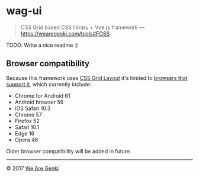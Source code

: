 # wag-ui

> CSS Grid based CSS library + Vue.js framework — https://wearegenki.com/tools#FOSS

TODO: Write a nice readme :)

## Browser compatibility

Because this framework uses [CSS Grid Layout](https://developer.mozilla.org/en-US/docs/Web/CSS/CSS_Grid_Layout) it's limited to [browsers that support it](http://caniuse.com/#feat=css-grid), which currently include:

* Chrome for Android 61
* Android browser 56
* iOS Safari 10.3
* Chrome 57
* Firefox 52
* Safari 10.1
* Edge 16
* Opera 46

Older browser compatibility will be added in future.

-----

© 2017 [We Are Genki](https://wearegenki.com)
